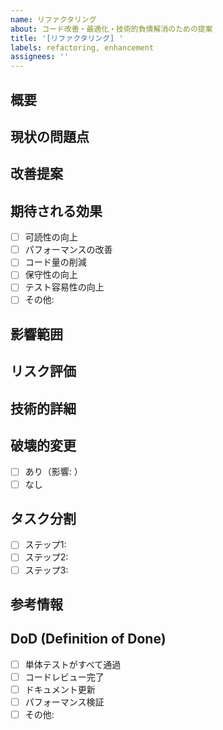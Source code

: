 ```yaml
---
name: リファクタリング
about: コード改善・最適化・技術的負債解消のための提案
title: '[リファクタリング] '
labels: refactoring, enhancement
assignees: ''
---
```


## 概要
<!-- リファクタリングの目的と対象範囲を簡潔に説明してください -->

## 現状の問題点
<!-- 現在のコードの問題点や課題を具体的に記述してください -->

## 改善提案
<!-- どのように改善したいか、アプローチを説明してください -->

## 期待される効果
<!-- リファクタリングによって得られる利点を記述してください -->
- [ ] 可読性の向上
- [ ] パフォーマンスの改善
- [ ] コード量の削減
- [ ] 保守性の向上
- [ ] テスト容易性の向上
- [ ] その他:

## 影響範囲
<!-- このリファクタリングが影響する範囲や機能を記述してください -->

## リスク評価
<!-- リファクタリングに伴うリスクと対策を記述してください -->

## 技術的詳細
<!-- 実装に関する具体的な技術情報や参考資料があれば記述してください -->

## 破壊的変更
<!-- APIやインターフェースの変更が発生するか -->
- [ ] あり（影響: ）
- [ ] なし

## タスク分割
<!-- リファクタリングを複数のステップに分割できる場合は記述してください -->
- [ ] ステップ1:
- [ ] ステップ2:
- [ ] ステップ3:

## 参考情報
<!-- 関連するコード、ドキュメント、外部リソースへのリンクなど -->

## DoD (Definition of Done)
<!-- 完了条件を明確に定義してください -->
- [ ] 単体テストがすべて通過
- [ ] コードレビュー完了
- [ ] ドキュメント更新
- [ ] パフォーマンス検証
- [ ] その他: